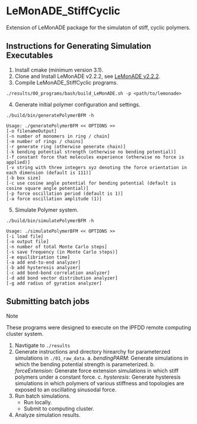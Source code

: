 # LeMonADE_StiffCyclic
Extension of LeMonADE package for the simulaton of stiff, cyclic polymers.

## Instructions for Generating Simulation Executables
1. Install cmake (minimum version 3.1).
2. Clone and Install LeMonADE v2.2.2, see [LeMonADE v2.2.2](https://github.com/LeMonADE-project/LeMonADE/tree/v2.2.2).
3. Compile LeMonADE_StiffCyclic programs.
```
./results/00_programs/bash/build_LeMonADE.sh -p <path/to/lemonade>
```
4. Generate initial polymer configuration and settings.
```
./build/bin/generatePolymerBFM -h

Usage: ./generatePolymerBFM << OPTIONS >> 
[-o filenameOutput] 
[-n number of monomers in ring / chain] 
[-m number of rings / chains] 
[-r generate ring (otherwise generate chain)] 
[-k bending potential strength (otherwise no bending potential)] 
[-f constant force that molecules experience (otherwise no force is applied)] 
[-v string with three integers xyz denoting the force orientation in each dimension (default is 111)] 
[-b box size]
[-c use cosine angle potential for bending potential (default is cosine square angle potential)]
[-p force oscillation period (default is 1)]
[-a force oscillation amplitude (1)]

```
5. Simulate Polymer system.
```
./build/bin/simulatePolymerBFM -h

Usage: ./simulatePolymerBFM << OPTIONS >> 
[-i load file] 
[-o output file] 
[-n number of total Monte Carlo steps] 
[-s save frequency (in Monte Carlo steps)]
[-e equilibriation time]
[-a add end-to-end analyzer]
[-b add hysteresis analyzer]
[-c add bond-bond correlation analyzer]
[-d add bond vector distribution analyzer]
[-g add radius of gyration analyzer]

```
## Submitting batch jobs
>[!NOTE]
>These programs were designed to execute on the IPFDD remote computing cluster system.
1. Navtigate to `./results`
2. Generate instructions and directory hirearchy for parameterzed simulations in `./01_raw_data`.
	a.  *bendingPARM*: Generate simulations in which the bending potential strength is parameterized. 
	b.  *forceExtension*: Generate force extension simulations in which stiff polymers under a constant force. 
	c.  *hysteresis*: Generate hysteresis simulations in which polymers of various stiffness and topologies are exposed to an oscillating sinusodal force.
3. Run batch simulations.
	*  Run locally.
	*  Submit to computing cluster.
4. Analyze simulation results.

